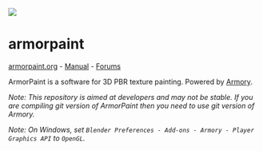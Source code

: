 ![](https://armorpaint.org/img/git.jpg)

armorpaint
==============

[armorpaint.org](https://armorpaint.org) - [Manual](https://armorpaint.org/manual/) - [Forums](http://forums.armory3d.org/c/armorpaint)

ArmorPaint is a software for 3D PBR texture painting. Powered by [Armory](http://armory3d.org).

*Note: This repository is aimed at developers and may not be stable. If you are compiling git version of ArmorPaint then you need to use git version of Armory.*

*Note: On Windows, set `Blender Preferences - Add-ons - Armory - Player Graphics API` to `OpenGL`.*
